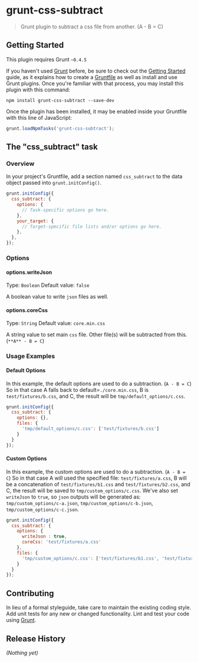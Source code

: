 # grunt-css-subtract

> Grunt plugin to subtract a css file from another. (A - B = C)

## Getting Started
This plugin requires Grunt `~0.4.5`

If you haven't used [Grunt](http://gruntjs.com/) before, be sure to check out the [Getting Started](http://gruntjs.com/getting-started) guide, as it explains how to create a [Gruntfile](http://gruntjs.com/sample-gruntfile) as well as install and use Grunt plugins. Once you're familiar with that process, you may install this plugin with this command:

```shell
npm install grunt-css-subtract --save-dev
```

Once the plugin has been installed, it may be enabled inside your Gruntfile with this line of JavaScript:

```js
grunt.loadNpmTasks('grunt-css-subtract');
```

## The "css_subtract" task

### Overview
In your project's Gruntfile, add a section named `css_subtract` to the data object passed into `grunt.initConfig()`.

```js
grunt.initConfig({
  css_subtract: {
    options: {
      // Task-specific options go here.
    },
    your_target: {
      // Target-specific file lists and/or options go here.
    },
  },
});
```

### Options

#### options.writeJson
Type: `Boolean`
Default value: `false`

A boolean value to write `json` files as well.

#### options.coreCss
Type: `String`
Default value: `core.min.css`

A string value to set main `css` file. Other file(s) will be subtracted from this. (`**A** - B = C`)

### Usage Examples

#### Default Options
In this example, the default options are used to do a subtraction. (`A - B = C`) So in that case A falls back to default=`./core.min.css`, B is `test/fixtures/b.css`, and C, the result will be `tmp/default_options/c.css`.

```js
grunt.initConfig({
  css_subtract: {
    options: {},
    files: {
      'tmp/default_options/c.css': ['test/fixtures/b.css']
    }
  }
});
```

#### Custom Options
In this example, the custom options are used to do a subtraction. (`A - B = C`) So in that case A will used the specified file: `test/fixtures/a.css`, B will be a concatenation of `test/fixtures/b1.css` and `test/fixtures/b2.css`, and C, the result will be saved to `tmp/custom_options/c.css`.
We've also set `writeJson` to `true`, so `json` outputs will be generated as: `tmp/custom_options/c-a.json`, `tmp/custom_options/c-b.json`, `tmp/custom_options/c-c.json`.

```js
grunt.initConfig({
  css_subtract: {
    options: {
      writeJson : true,
      coreCss: 'test/fixtures/a.css'
    },
    files: {
      'tmp/custom_options/c.css': ['test/fixtures/b1.css', 'test/fixtures/b2.css']
    }
  }
});
```

## Contributing
In lieu of a formal styleguide, take care to maintain the existing coding style. Add unit tests for any new or changed functionality. Lint and test your code using [Grunt](http://gruntjs.com/).

## Release History
_(Nothing yet)_
